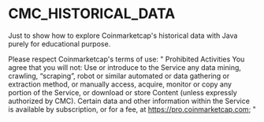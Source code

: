 # CMC_HISTORICAL_DATA
Just to show how to explore Coinmarketcap's historical data with Java purely for educational purpose.

Please respect Coinmarketcap's terms of use:
"
Prohibited Activities
You agree that you will not:
Use or introduce to the Service any data mining, crawling, “scraping”, robot or similar automated or data gathering or extraction method, or manually access, acquire, monitor or copy any portion of the Service, or download or store Content (unless expressly authorized by CMC).
Certain data and other information within the Service is available by subscription, or for a fee, at https://pro.coinmarketcap.com;
"
